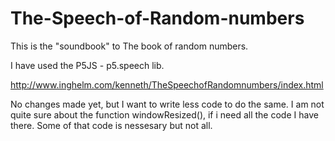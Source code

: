 # The-Speech-of-Random-numbers
This is the "soundbook" to The book of random numbers.

I have used the P5JS - p5.speech lib.

http://www.inghelm.com/kenneth/TheSpeechofRandomnumbers/index.html

No changes made yet, but I want to write less code to do the same. 
I am not quite sure about the function windowResized(), if i need all the code I have there. 
Some of that code is nessesary but not all. 
